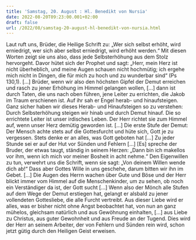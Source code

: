 ```yaml
---
title: 'Samstag, 20. August : Hl. Benedikt von Nursia'
date: 2022-08-20T09:23:00.001+02:00
draft: false
url: /2022/08/samstag-20-august-hl-benedikt-von-nursia.html
---
```


Laut ruft uns, Brüder, die Heilige Schrift zu: „Wer sich selbst erhöht, wird erniedrigt, wer sich aber selbst erniedrigt, wird erhöht werden.“ Mit diesen Worten zeigt sie uns also, dass jede Selbsterhöhung aus dem Stolz hervorgeht. Davor hütet sich der Prophet und sagt: „Herr, mein Herz ist nicht überheblich, und meine Augen schauen nicht hochmütig; ich ergehe mich nicht in Dingen, die für mich zu hoch und zu wunderbar sind“ (Ps 130,1). \[…\] Brüder, wenn wir also den höchsten Gipfel der Demut erreichen und rasch zu jener Erhöhung im Himmel gelangen wollen, \[…\] dann ist durch Taten, die uns nach oben führen, jene Leiter zu errichten, die Jakob im Traum erschienen ist. Auf ihr sah er Engel herab- und hinaufsteigen. Ganz sicher haben wir dieses Herab- und Hinaufsteigen so zu verstehen: Durch Selbsterhöhung steigen wir hinab und durch Demut hinauf. Die so errichtete Leiter ist unser irdisches Leben. Der Herr richtet sie zum Himmel auf, wenn unser Herz demütig geworden ist. \[…\] Die erste Stufe der Demut: Der Mensch achte stets auf die Gottesfurcht und hüte sich, Gott je zu vergessen. Stets denke er an alles, was Gott geboten hat \[…\] Zu jeder Stunde sei er auf der Hut vor Sünden und Fehlern \[…\] \[Es\] spreche der Bruder, der etwas taugt, ständig in seinem Herzen: „Dann bin ich makellos vor ihm, wenn ich mich vor meiner Bosheit in acht nehme.“ Den Eigenwillen zu tun, verwehrt uns die Schrift, wenn sie sagt: „Von deinem Willen wende dich ab!“ Dass aber Gottes Wille in uns geschehe, darum bitten wir ihn im Gebet. \[…\] Die Augen des Herrn wachen über Gute und Böse und der Herr blickt immer vom Himmel auf die Menschenkinder, um zu sehen, ob noch ein Verständiger da ist, der Gott sucht \[…\] Wenn also der Mönch alle Stufen auf dem Wege der Demut erstiegen hat, gelangt er alsbald zu jener vollendeten Gottesliebe, die alle Furcht vertreibt. Aus dieser Liebe wird er alles, was er bisher nicht ohne Angst beobachtet hat, von nun an ganz mühelos, gleichsam natürlich und aus Gewöhnung einhalten, \[…\] aus Liebe zu Christus, aus guter Gewohnheit und aus Freude an der Tugend. Dies wird der Herr an seinem Arbeiter, der von Fehlern und Sünden rein wird, schon jetzt gütig durch den Heiligen Geist erweisen.